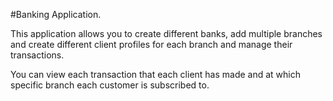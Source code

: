 #Banking Application. 

This application allows you to create different banks, add multiple branches and create different client profiles for each branch and manage their transactions. 

You can view each transaction that each client has made and at which specific branch each customer is subscribed to.
